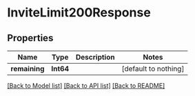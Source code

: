 # InviteLimit200Response


## Properties
Name | Type | Description | Notes
------------ | ------------- | ------------- | -------------
**remaining** | **Int64** |  | [default to nothing]


[[Back to Model list]](../README.md#models) [[Back to API list]](../README.md#api-endpoints) [[Back to README]](../README.md)


